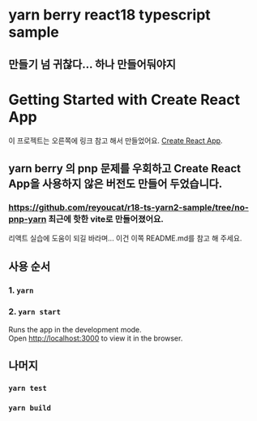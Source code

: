 # yarn berry react18 typescript sample
## 만들기 넘 귀찮다... 하나 만들어둬야지

# Getting Started with Create React App
이 프로젝트는 오른쪽에 링크 참고 해서 만들었어요. [Create React App](https://github.com/facebook/create-react-app).

## yarn berry 의 pnp 문제를 우회하고 Create React App을 사용하지 않은 버전도 만들어 두었습니다.
### https://github.com/reyoucat/r18-ts-yarn2-sample/tree/no-pnp-yarn 최근에 핫한 vite로 만들어졌어요.
리액트 실습에 도움이 되길 바라며... 이건 이쪽 README.md를 참고 해 주세요.

## 사용 순서
### 1. `yarn`
### 2. `yarn start`

Runs the app in the development mode.\
Open [http://localhost:3000](http://localhost:3000) to view it in the browser.

## 나머지
### `yarn test`
### `yarn build`
